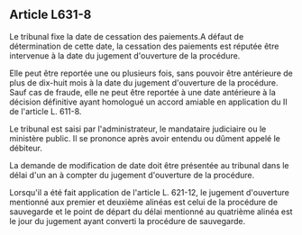 Article L631-8
----
Le tribunal fixe la date de cessation des paiements.A défaut de détermination de
cette date, la cessation des paiements est réputée être intervenue à la date du
jugement d'ouverture de la procédure.

Elle peut être reportée une ou plusieurs fois, sans pouvoir être antérieure de
plus de dix-huit mois à la date du jugement d'ouverture de la procédure. Sauf
cas de fraude, elle ne peut être reportée à une date antérieure à la décision
définitive ayant homologué un accord amiable en application du II de l'article
L. 611-8.

Le tribunal est saisi par l'administrateur, le mandataire judiciaire ou le
ministère public. Il se prononce après avoir entendu ou dûment appelé le
débiteur.

La demande de modification de date doit être présentée au tribunal dans le délai
d'un an à compter du jugement d'ouverture de la procédure.

Lorsqu'il a été fait application de l'article L. 621-12, le jugement d'ouverture
mentionné aux premier et deuxième alinéas est celui de la procédure de
sauvegarde et le point de départ du délai mentionné au quatrième alinéa est le
jour du jugement ayant converti la procédure de sauvegarde.
